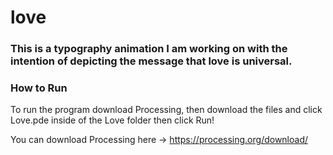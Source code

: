 # love
### This is a typography animation I am working on with the intention of depicting the message that love is universal.

### How to Run
To run the program download Processing, then download the files and click Love.pde inside of the Love folder then click Run!

You can download Processing here -> https://processing.org/download/
